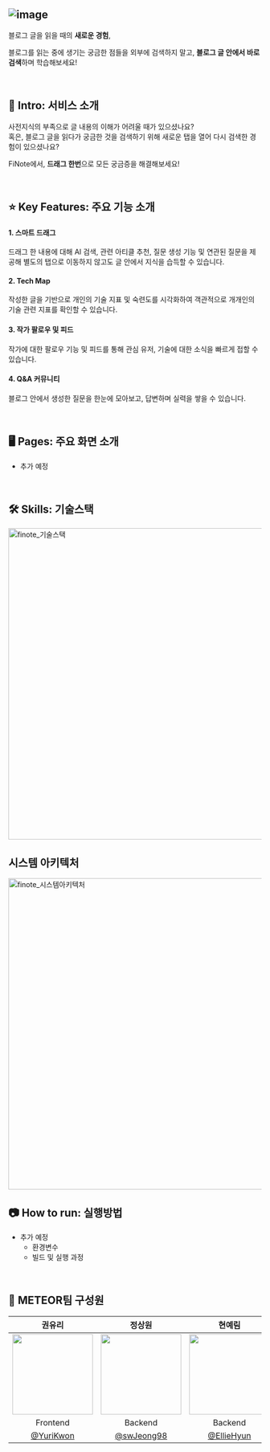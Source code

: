 
![image](https://github.com/YuriKwon/web08-ChoBab/assets/55318618/23cc16c0-cafb-41f0-a1b5-3cdadd48dfc0)
---
<p>블로그 글을 읽을 때의 <strong>새로운 경험</strong>,</p>
<p>블로그를 읽는 중에 생기는 궁금한 점들을 외부에 검색하지 말고, <b>블로그 글 안에서 바로 검색</b>하며 학습해보세요!
</p>
<br>

## 📝 Intro: 서비스 소개
사전지식의 부족으로 글 내용의 이해가 어려울 때가 있으셨나요? <br />
혹은, 블로그 글을 읽다가 궁금한 것을 검색하기 위해 새로운 탭을 열어 다시 검색한 경험이 있으셨나요?<br />
<p>FiNote에서, <strong>드래그 한번</strong>으로 모든 궁금증을 해결해보세요!</p>

<br>

## :star: Key Features: 주요 기능 소개
#### 1. 스마트 드래그
드래그 한 내용에 대해 AI 검색, 관련 아티클 추천, 질문 생성 기능 및 연관된 질문을 제공해 별도의 탭으로 이동하지 않고도 글 안에서 지식을 습득할 수 있습니다.

#### 2. Tech Map
작성한 글을 기반으로 개인의 기술 지표 및 숙련도를 시각화하여 객관적으로 개개인의 기술 관련 지표를 확인할 수 있습니다.

#### 3. 작가 팔로우 및 피드
작가에 대한 팔로우 기능 및 피드를 통해 관심 유저, 기술에 대한 소식을 빠르게 접할 수 있습니다.

#### 4. Q&A 커뮤니티
블로그 안에서 생성한 질문을 한눈에 모아보고, 답변하며 실력을 쌓을 수 있습니다.

<br>

## 🖥️ Pages: 주요 화면 소개
- 추가 예정
<br>

## :hammer_and_wrench: Skills: 기술스택
<img width="620" alt="finote_기술스택" src="https://github.com/YuriKwon/web08-ChoBab/assets/55318618/b82d90d6-f271-4c3a-abf5-971c6dcc7a17">
<br>

## 시스템 아키텍처
<img width="620" alt="finote_시스템아키텍처" src="https://github.com/YuriKwon/web08-ChoBab/assets/55318618/6f57bdc1-89a5-4a7f-9dcd-38191e0a5216">
<br>

## :camera: How to run: 실행방법
- 추가 예정
  - 환경변수
  - 빌드 및 실행 과정
<br>

## :busts_in_silhouette: METEOR팀 구성원
| 권유리 | 정상원 | 현예림 |
|:---:|:---:|:---:|
|<img src="https://avatars.githubusercontent.com/u/55318618" width=160 />|<img src="https://avatars.githubusercontent.com/u/86451540" width=160 />|<img src="https://avatars.githubusercontent.com/u/108649711" width=160 />|
| Frontend | Backend | Backend |
|[@YuriKwon](https://github.com/YuriKwon)|[@swJeong98](https://github.com/swJeong98)|[@EllieHyun](https://github.com/EllieHyun)|
